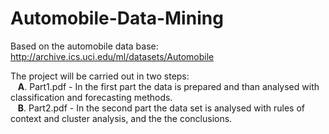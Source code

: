 # Automobile-Data-Mining
Based on the automobile data base: http://archive.ics.uci.edu/ml/datasets/Automobile 

The project will be carried out in two steps:\
&nbsp;&nbsp;&nbsp;**A**. Part1.pdf - In the first part the data is prepared and than analysed with classification and forecasting methods.\
&nbsp;&nbsp;&nbsp;**B**. Part2.pdf - In the second part the data set is analysed with rules of context and cluster analysis, and the the conclusions.
